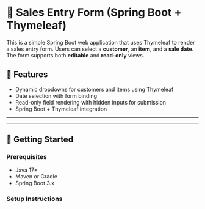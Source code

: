 # 🧾 Sales Entry Form (Spring Boot + Thymeleaf)

This is a simple Spring Boot web application that uses Thymeleaf to render a sales entry form. Users can select a **customer**, an **item**, and a **sale date**. The form supports both **editable** and **read-only** views.

## 🔧 Features

- Dynamic dropdowns for customers and items using Thymeleaf
- Date selection with form binding
- Read-only field rendering with hidden inputs for submission
- Spring Boot + Thymeleaf integration

---


---

## 🚀 Getting Started

### Prerequisites

- Java 17+
- Maven or Gradle
- Spring Boot 3.x

### Setup Instructions

